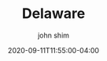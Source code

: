 ---
date: 2020-09-11T11:55:00-04:00
title: "Delaware"
ab: "DE"
seo_title: "Contact Delaware Governor"
description: Contact Delaware Governor
author: john shim
url: /delaware/
weight: 1
---